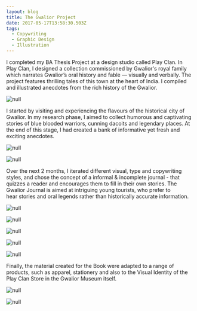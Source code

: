 ```yaml
---
layout: blog
title: The Gwalior Project
date: 2017-05-17T13:58:30.503Z
tags:
  - Copywriting
  - Graphic Design
  - Illustration
---
```

I completed my BA Thesis Project at a design studio called Play Clan. In Play Clan, I designed a collection commissioned by Gwalior's royal family which narrates Gwalior’s oral history and fable — visually and verbally. The project features thrilling tales of this town at the heart of India. I compiled and illustrated anecdotes from the rich history of the Gwalior.

![null](/images/01Gwalior.png)

I started by visiting and experiencing the flavours of the historical city of Gwalior. In my research phase, I aimed to collect humorous and captivating stories of blue blooded warriors, cunning dacoits and legendary places. At the end of this stage, I had created a bank of informative yet fresh and exciting anecdotes.

![null](/images/02Gwalior.png)

![null](/images/03Gwalior.png)

Over the next 2 months, I iterated different visual, type and copywriting styles, and chose the concept of a informal & incomplete journal - that quizzes a reader and encourages them to fill in their own stories. The Gwalior Journal is aimed at intriguing young tourists, who prefer to hear stories and oral legends rather than historically accurate information.

![null](/images/04Gwalior.png)

![null](/images/05Gwalior.png)

![null](/images/06Gwalior.png)

![null](/images/07Gwalior.png)

![null](/images/08Gwalior.png)

Finally, the material created for the Book were adapted to a range of products, such as apparel, stationery and also to the Visual Identity of the Play Clan Store in the Gwalior Museum itself.

![null](/images/09Gwalior.png)

![null](/images/10Gwalior.png)
